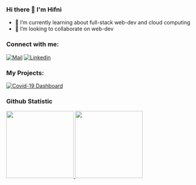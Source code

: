 ### Hi there 👋 I'm Hifni

<!--
**muhifni/muhifni** is a ✨ _special_ ✨ repository because its `README.md` (this file) appears on your GitHub profile.

Here are some ideas to get you started:

- 🔭 I’m currently working on ...
- 📫 How to reach me: [muhammad.gcs@gmail.com](mailto:muhammad.gcs@gmail.com)
- 👯 I’m looking to collaborate on ...
- 🤔 I’m looking for help with ...
- 💬 Ask me about ...

- 😄 Pronouns: ...
- ⚡ Fun fact: ...
-->
- 🌱 I’m currently learning about full-stack web-dev and cloud computing
- 👯 I’m looking to collaborate on web-dev


### Connect with me:
[![Mail](https://img.shields.io/badge/-Email-black?style=for-the-badge&logo=gmail)](mailto:muhammad.gcs@gmail.com)
[![Linkedin](https://img.shields.io/badge/-LinkedIn-black?style=for-the-badge&logo=Linkedin)](https://www.linkedin.com/in/muhammad-hifni-485a74164/)

### My Projects:
[![Covid-19 Dashboard](https://img.shields.io/badge/%F0%9F%A6%A0%20COVID%E2%80%9119%20Dashboard-000?style=for-the-badge&)](#)

### Github Statistic
<p align="left">
<a href="https://github.com/muhifni">
  <img height="180em" src="https://github-readme-stats-eight-theta.vercel.app/api?username=muhifni&show_icons=true&theme=algolia&include_all_commits=true&count_private=true"/>
  <img height="180em" src="https://github-readme-stats-eight-theta.vercel.app/api/top-langs/?username=muhifni&layout=compact&langs_count=8&theme=algolia"/>
</a>
</p>
